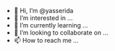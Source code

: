 - 👋 Hi, I’m @yasserida
- 👀 I’m interested in ...
- 🌱 I’m currently learning ...
- 💞️ I’m looking to collaborate on ...
- 📫 How to reach me ...

<!---
yasserida/yasserida is a ✨ special ✨ repository because its `README.md` (this file) appears on your GitHub profile.
You can click the Preview link to take a look at your changes.
--->
